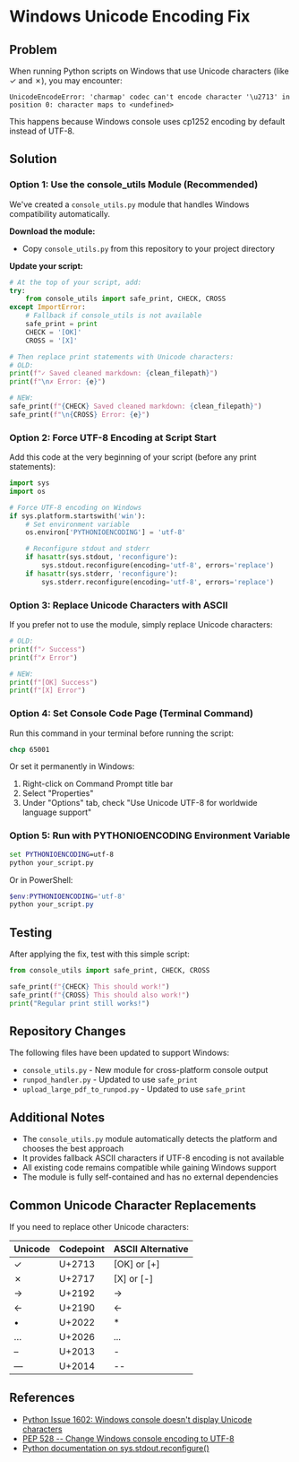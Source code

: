 # Windows Unicode Encoding Fix

## Problem

When running Python scripts on Windows that use Unicode characters (like ✓ and ✗), you may encounter:

```
UnicodeEncodeError: 'charmap' codec can't encode character '\u2713' in position 0: character maps to <undefined>
```

This happens because Windows console uses cp1252 encoding by default instead of UTF-8.

## Solution

### Option 1: Use the console_utils Module (Recommended)

We've created a `console_utils.py` module that handles Windows compatibility automatically.

**Download the module:**
- Copy `console_utils.py` from this repository to your project directory

**Update your script:**

```python
# At the top of your script, add:
try:
    from console_utils import safe_print, CHECK, CROSS
except ImportError:
    # Fallback if console_utils is not available
    safe_print = print
    CHECK = '[OK]'
    CROSS = '[X]'

# Then replace print statements with Unicode characters:
# OLD:
print(f"✓ Saved cleaned markdown: {clean_filepath}")
print(f"\n✗ Error: {e}")

# NEW:
safe_print(f"{CHECK} Saved cleaned markdown: {clean_filepath}")
safe_print(f"\n{CROSS} Error: {e}")
```

### Option 2: Force UTF-8 Encoding at Script Start

Add this code at the very beginning of your script (before any print statements):

```python
import sys
import os

# Force UTF-8 encoding on Windows
if sys.platform.startswith('win'):
    # Set environment variable
    os.environ['PYTHONIOENCODING'] = 'utf-8'

    # Reconfigure stdout and stderr
    if hasattr(sys.stdout, 'reconfigure'):
        sys.stdout.reconfigure(encoding='utf-8', errors='replace')
    if hasattr(sys.stderr, 'reconfigure'):
        sys.stderr.reconfigure(encoding='utf-8', errors='replace')
```

### Option 3: Replace Unicode Characters with ASCII

If you prefer not to use the module, simply replace Unicode characters:

```python
# OLD:
print(f"✓ Success")
print(f"✗ Error")

# NEW:
print(f"[OK] Success")
print(f"[X] Error")
```

### Option 4: Set Console Code Page (Terminal Command)

Run this command in your terminal before running the script:

```cmd
chcp 65001
```

Or set it permanently in Windows:
1. Right-click on Command Prompt title bar
2. Select "Properties"
3. Under "Options" tab, check "Use Unicode UTF-8 for worldwide language support"

### Option 5: Run with PYTHONIOENCODING Environment Variable

```cmd
set PYTHONIOENCODING=utf-8
python your_script.py
```

Or in PowerShell:

```powershell
$env:PYTHONIOENCODING='utf-8'
python your_script.py
```

## Testing

After applying the fix, test with this simple script:

```python
from console_utils import safe_print, CHECK, CROSS

safe_print(f"{CHECK} This should work!")
safe_print(f"{CROSS} This should also work!")
print("Regular print still works!")
```

## Repository Changes

The following files have been updated to support Windows:
- `console_utils.py` - New module for cross-platform console output
- `runpod_handler.py` - Updated to use `safe_print`
- `upload_large_pdf_to_runpod.py` - Updated to use `safe_print`

## Additional Notes

- The `console_utils.py` module automatically detects the platform and chooses the best approach
- It provides fallback ASCII characters if UTF-8 encoding is not available
- All existing code remains compatible while gaining Windows support
- The module is fully self-contained and has no external dependencies

## Common Unicode Character Replacements

If you need to replace other Unicode characters:

| Unicode | Codepoint | ASCII Alternative |
|---------|-----------|-------------------|
| ✓       | U+2713    | [OK] or [+]       |
| ✗       | U+2717    | [X] or [-]        |
| →       | U+2192    | ->                |
| ←       | U+2190    | <-                |
| •       | U+2022    | *                 |
| …       | U+2026    | ...               |
| –       | U+2013    | -                 |
| —       | U+2014    | --                |

## References

- [Python Issue 1602: Windows console doesn't display Unicode characters](https://bugs.python.org/issue1602)
- [PEP 528 -- Change Windows console encoding to UTF-8](https://www.python.org/dev/peps/pep-0528/)
- [Python documentation on sys.stdout.reconfigure()](https://docs.python.org/3/library/sys.html#sys.stdout)
